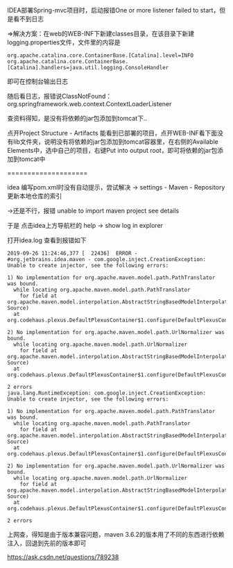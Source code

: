 IDEA部署Spring-mvc项目时，启动报错One or more listener failed to start，但是看不到日志

=>解决方案：在web的WEB-INF下新建classes目录，在该目录下新建logging.properties文件，文件里的内容是

```properties
org.apache.catalina.core.ContainerBase.[Catalina].level=INFO
org.apache.catalina.core.ContainerBase.[Catalina].handlers=java.util.logging.ConsoleHandler

```

即可在控制台输出日志

随后看日志，报错说ClassNotFound：org.springframework.web.context.ContextLoaderListener



查资料得知，是没有将依赖的jar包添加到tomcat下..

点开Project Structure - Artifacts  能看到已部署的项目，点开WEB-INF看下面没有lib文件夹，说明没有将依赖的jar包添加到tomcat容器里，在右侧的Available Elements中，选中自己的项目，右键Put into output root，即可将依赖的jar包添加到tomcat中





====================

idea  编写pom.xml时没有自动提示，尝试解决 -> settings - Maven - Repository  更新本地仓库的索引

->还是不行，报错 unable to import maven project see details 

于是 点击idea上方导航栏的 help -> show log in explorer 

打开idea.log  查看到报错如下

```
2019-09-26 11:24:46,377 [  22436]  ERROR -      #org.jetbrains.idea.maven - com.google.inject.CreationException: Unable to create injector, see the following errors:

1) No implementation for org.apache.maven.model.path.PathTranslator was bound.
  while locating org.apache.maven.model.path.PathTranslator
    for field at org.apache.maven.model.interpolation.AbstractStringBasedModelInterpolator.pathTranslator(Unknown Source)
  at org.codehaus.plexus.DefaultPlexusContainer$1.configure(DefaultPlexusContainer.java:350)

2) No implementation for org.apache.maven.model.path.UrlNormalizer was bound.
  while locating org.apache.maven.model.path.UrlNormalizer
    for field at org.apache.maven.model.interpolation.AbstractStringBasedModelInterpolator.urlNormalizer(Unknown Source)
  at org.codehaus.plexus.DefaultPlexusContainer$1.configure(DefaultPlexusContainer.java:350)

2 errors 
java.lang.RuntimeException: com.google.inject.CreationException: Unable to create injector, see the following errors:

1) No implementation for org.apache.maven.model.path.PathTranslator was bound.
  while locating org.apache.maven.model.path.PathTranslator
    for field at org.apache.maven.model.interpolation.AbstractStringBasedModelInterpolator.pathTranslator(Unknown Source)
  at org.codehaus.plexus.DefaultPlexusContainer$1.configure(DefaultPlexusContainer.java:350)

2) No implementation for org.apache.maven.model.path.UrlNormalizer was bound.
  while locating org.apache.maven.model.path.UrlNormalizer
    for field at org.apache.maven.model.interpolation.AbstractStringBasedModelInterpolator.urlNormalizer(Unknown Source)
  at org.codehaus.plexus.DefaultPlexusContainer$1.configure(DefaultPlexusContainer.java:350)

2 errors
```

上网查，得知是由于版本兼容问题，maven 3.6.2的版本用了不同的东西进行依赖注入，回退到先前的版本即可

<https://ask.csdn.net/questions/789238>